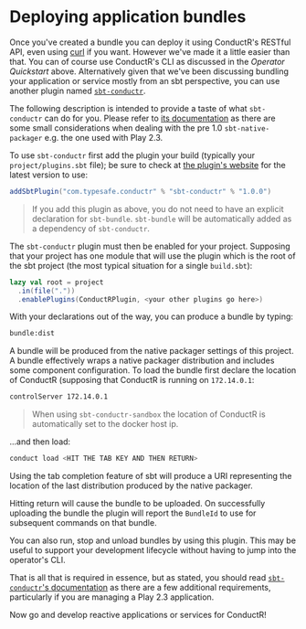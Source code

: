 # Deploying application bundles

Once you've created a bundle you can deploy it using ConductR's RESTful API, even using [curl](http://curl.haxx.se/) if you want. However we've made it a little easier than that. You can of course use ConductR's CLI as discussed in the _Operator Quickstart_ above. Alternatively given that we've been discussing bundling your application or service mostly from an sbt perspective, you can use another plugin named [`sbt-conductr`](https://github.com/sbt/sbt-conductr#sbt-conductr).

The following description is intended to provide a taste of what `sbt-conductr` can do for you. Please refer to [its documentation](https://github.com/sbt/sbt-conductr/blob/master/README.md) as there are some small considerations when dealing with the pre 1.0 `sbt-native-packager` e.g. the one used with Play 2.3.

To use `sbt-conductr` first add the plugin your build (typically your `project/plugins.sbt` file); be sure to check at [the plugin's website](https://github.com/sbt/sbt-conductr#sbt-conductr) for the latest version to use:

```scala
addSbtPlugin("com.typesafe.conductr" % "sbt-conductr" % "1.0.0")
```

> If you add this plugin as above, you do not need to have an explicit declaration for `sbt-bundle`. `sbt-bundle` will be automatically added as a dependency of `sbt-conductr`.

The `sbt-conductr` plugin must then be enabled for your project. Supposing that your project has one module that will use the plugin which is the root of the sbt project (the most typical situation for a single `build.sbt`):

```scala
lazy val root = project
  .in(file("."))
  .enablePlugins(ConductRPlugin, <your other plugins go here>)
```

With your declarations out of the way, you can produce a bundle by typing:

```bash
bundle:dist
```

A bundle will be produced from the native packager settings of this project. A bundle effectively wraps a native
packager distribution and includes some component configuration. To load the bundle first declare the location of ConductR (supposing that ConductR is running on `172.14.0.1`:

```bash
controlServer 172.14.0.1
```

> When using `sbt-conductr-sandbox` the location of ConductR is automatically set to the docker host ip.

...and then load:

```bash
conduct load <HIT THE TAB KEY AND THEN RETURN>
```

Using the tab completion feature of sbt will produce a URI representing the location of the last distribution
produced by the native packager.

Hitting return will cause the bundle to be uploaded. On successfully uploading the bundle the plugin will report
the `BundleId` to use for subsequent commands on that bundle.

You can also run, stop and unload bundles by using this plugin. This may be useful to support your development lifecycle without having to jump into the operator's CLI.

That is all that is required in essence, but as stated, you should read [`sbt-conductr`'s documentation](https://github.com/sbt/sbt-conductr/blob/master/README.md) as there are a few additional requirements, particularly if you are managing a Play 2.3 application.

Now go and develop reactive applications or services for ConductR!
